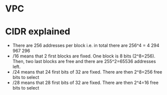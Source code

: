 # VPC

# CIDR explained

- There are 256 addresses per block i.e. in total there are
  256^4 = 4 294 967 296
- /16 means that 2 first blocks are fixed. One block is 8 bits (2^8=256). Then, two last blocks are free and there are 255^2=65536 addresses left.
- /24 means that 24 first bits of 32 are fixed. There are then 2^8=256 free bits to select
- /28 means that 28 first bits of 32 are fixed. There are then 2^4=16 free bits to select
